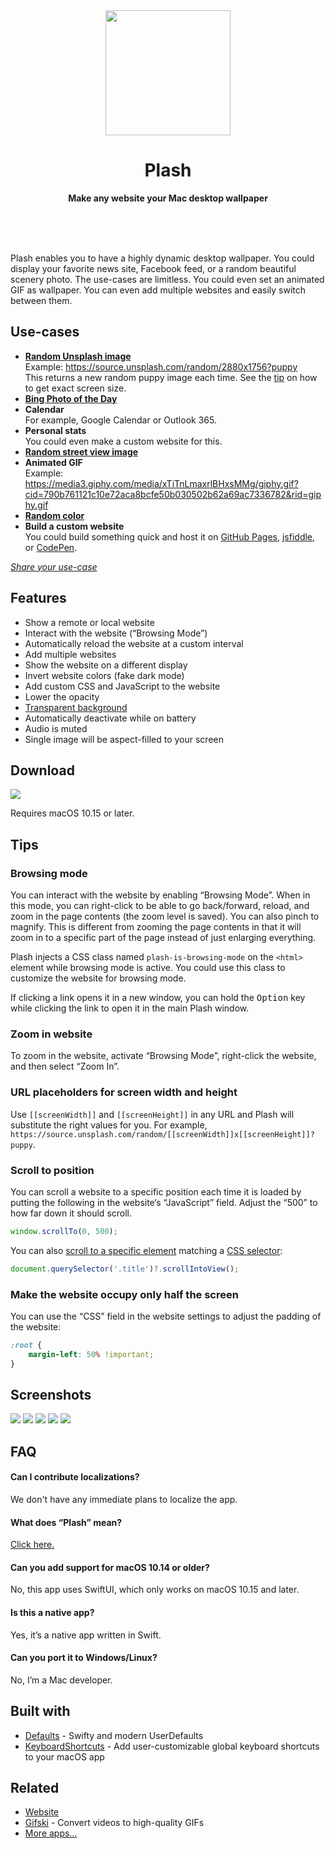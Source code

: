 <div align="center">
	<a href="https://sindresorhus.com/plash">
		<img src="Stuff/AppIcon-readme.png" width="200" height="200">
	</a>
	<h1>Plash</h1>
	<p>
		<b>Make any website your Mac desktop wallpaper</b>
	</p>
	<br>
	<br>
	<br>
</div>

Plash enables you to have a highly dynamic desktop wallpaper. You could display your favorite news site, Facebook feed, or a random beautiful scenery photo. The use-cases are limitless. You could even set an animated GIF as wallpaper. You can even add multiple websites and easily switch between them.

## Use-cases

- [**Random Unsplash image**](https://source.unsplash.com)\
	Example: https://source.unsplash.com/random/2880x1756?puppy \
		This returns a new random puppy image each time.
	See the [tip](#tips) on how to get exact screen size.
- [**Bing Photo of the Day**](https://github.com/sindresorhus/plash-bing-photo-of-the-day)
- **Calendar**\
	For example, Google Calendar or Outlook 365.
- **Personal stats**\
	You could even make a custom website for this.
- [**Random street view image**](https://randomstreetview.com/#slideshow)
- **Animated GIF**\
	Example: https://media3.giphy.com/media/xTiTnLmaxrlBHxsMMg/giphy.gif?cid=790b761121c10e72aca8bcfe50b030502b62a69ac7336782&rid=giphy.gif
- [**Random color**](https://www.color.pizza)
- **Build a custom website**\
	You could build something quick and host it on [GitHub Pages](https://pages.github.com), [jsfiddle](https://jsfiddle.net), or [CodePen](https://codepen.io).

[*Share your use-case*](https://github.com/sindresorhus/Plash/issues/1)

## Features

- Show a remote or local website
- Interact with the website (“Browsing Mode”)
- Automatically reload the website at a custom interval
- Add multiple websites
- Show the website on a different display
- Invert website colors (fake dark mode)
- Add custom CSS and JavaScript to the website
- Lower the opacity
- [Transparent background](https://github.com/sindresorhus/Plash/issues/1#issuecomment-573513816)
- Automatically deactivate while on battery
- Audio is muted
- Single image will be aspect-filled to your screen

## Download

[![](https://linkmaker.itunes.apple.com/assets/shared/badges/en-us/macappstore-lrg.svg)](https://apps.apple.com/app/id1494023538)

Requires macOS 10.15 or later.

<!-- You can try out the bleeding edge [here](https://install.appcenter.ms/users/sindresorhus/apps/plash/distribution_groups/public) (latest commit). -->

## Tips

### Browsing mode

You can interact with the website by enabling “Browsing Mode”. When in this mode, you can right-click to be able to go back/forward, reload, and zoom in the page contents (the zoom level is saved). You can also pinch to magnify. This is different from zooming the page contents in that it will zoom in to a specific part of the page instead of just enlarging everything.

Plash injects a CSS class named `plash-is-browsing-mode` on the `<html>` element while browsing mode is active. You could use this class to customize the website for browsing mode.

If clicking a link opens it in a new window, you can hold the <kbd>Option</kbd> key while clicking the link to open it in the main Plash window.

### Zoom in website

To zoom in the website, activate “Browsing Mode”, right-click the website, and then select “Zoom In”.

### URL placeholders for screen width and height

Use `[[screenWidth]]` and `[[screenHeight]]` in any URL and Plash will substitute the right values for you. For example, `https://source.unsplash.com/random/[[screenWidth]]x[[screenHeight]]?puppy`.

### Scroll to position

You can scroll a website to a specific position each time it is loaded by putting the following in the website‘s “JavaScript” field. Adjust the “500” to how far down it should scroll.

```js
window.scrollTo(0, 500);
```

You can also [scroll to a specific element](https://developer.mozilla.org/en-US/docs/Web/API/Element/scrollIntoView) matching a [CSS selector](https://developer.mozilla.org/en-US/docs/Learn/CSS/Building_blocks/Selectors):

```js
document.querySelector('.title')?.scrollIntoView();
```

### Make the website occupy only half the screen

You can use the “CSS” field in the website settings to adjust the padding of the website:

```css
:root {
    margin-left: 50% !important;
}
```

## Screenshots

![](Stuff/screenshot1.jpg)
![](Stuff/screenshot2.jpg)
![](Stuff/screenshot3.jpg)
![](Stuff/screenshot4.jpg)
![](Stuff/screenshot5.jpg)

## FAQ

#### Can I contribute localizations?

We don't have any immediate plans to localize the app.

#### What does “Plash” mean?

[Click here.](http://letmegooglethat.com/?q=define+plash)

#### Can you add support for macOS 10.14 or older?

No, this app uses SwiftUI, which only works on macOS 10.15 and later.

#### Is this a native app?

Yes, it’s a native app written in Swift.

#### Can you port it to Windows/Linux?

No, I’m a Mac developer.

## Built with

- [Defaults](https://github.com/sindresorhus/Defaults) - Swifty and modern UserDefaults
- [KeyboardShortcuts](https://github.com/sindresorhus/KeyboardShortcuts) - Add user-customizable global keyboard shortcuts to your macOS app

## Related

- [Website](https://sindresorhus.com/plash)
- [Gifski](https://github.com/sindresorhus/Gifski) - Convert videos to high-quality GIFs
- [More apps…](https://sindresorhus.com/apps)
